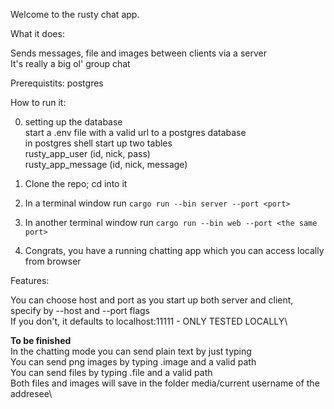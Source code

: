 Welcome to the rusty chat app.

What it does:

Sends messages, file and images between clients via a server\
It's really a big ol' group chat

Prerequistits:
postgres

How to run it:

0) setting up the database\
    start a .env file with a valid url to a postgres database\
    in postgres shell start up two tables\
            rusty_app_user (id, nick, pass)\
            rusty_app_message (id, nick, message)

1) Clone the repo; cd into it
2) In a terminal window run `cargo run --bin server --port <port>`
3) In another terminal window run `cargo run --bin web --port <the same port>`
5) Congrats, you have a running chatting app which you can access locally from browser

Features:

You can choose host and port as you start up both server and client, specify by --host and --port flags\
If you don't, it defaults to localhost:11111 - ONLY TESTED LOCALLY\

**To be finished**\
In the chatting mode you can send plain text by just typing\
You can send png images by typing .image and a valid path\
You can send files by typing .file and a valid path\
Both files and images will save in the folder media/current username of the addresee\
